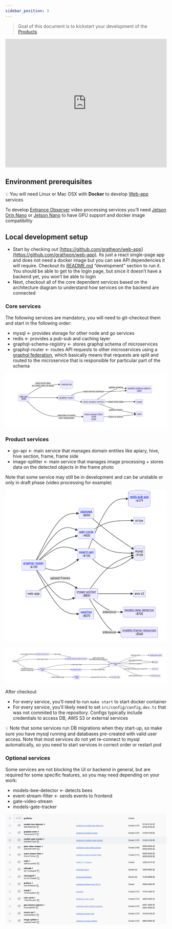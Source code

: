 ```yaml
---
sidebar_position: 3
---
```

> Goal of this document is to kickstart your development of the [Products](https://www.notion.so/Products-58e0ca42932f483aa6654f96baccb97a?pvs=21)

<iframe width="100%" height="400" src="https://www.youtube.com/embed/4awyyk8sWho" title="Gratheon all-hands v1" frameborder="0" allow="accelerometer; autoplay; clipboard-write; encrypted-media; gyroscope; picture-in-picture; web-share" referrerpolicy="strict-origin-when-cross-origin" allowfullscreen></iframe>

## Environment prerequisites

💡 You will need Linux or Mac OSX with **Docker** to develop [Web-app](https://www.notion.so/Web-app-2937ed264e1d434a8664caa4bc40978e?pvs=21) services

To develop [Entrance Observer](https://www.notion.so/Entrance-Observer-b0319799ab7744dc928c08119de4fc43?pvs=21) video processing services you’ll need [Jetson Orin Nano](https://www.notion.so/Jetson-Orin-Nano-0432edfb44f748a6874c41ddefa7f69c?pvs=21) or [Jetson Nano](https://www.notion.so/Jetson-Nano-6500eadfbab64e7b8bd0d0896df30701?pvs=21) to have GPU support and docker image compatibility


## Local development setup

- Start by checking out [https://github.com/gratheon/web-app](https://github.com/gratheon/web-app). Its just a react single-page app and does not need a docker image but you can see API dependencies it will require. Checkout its [README.md](http://README.md) “development” section to run it. You should be able to get to the login page, but since it doesn’t have a backend yet, you won’t be able to login
- Next, checkout all of the core dependent services based on the architecture diagram to understand how services on the backend are connected

### Core services

The following services are mandatory, you will need to git-checkout them and start in the following order:

- mysql ← provides storage for other node and go services
- redis ← provides a pub-sub and caching layer
- graphql-schema-registry ← stores graphql schema of microservices
- graphql-router ← routes API requests to other microservices using a [graphql federation](https://www.apollographql.com/docs/federation/), which basically means that requests are split and routed to the microservice that is responsible for particular part of the schema

![](img/Screenshot%202024-04-28%20at%2014.48.37.png)

### Product services

- go-api ← main service that manages domain entities like apiary, hive, hive section, frame, frame side
- image-splitter ← main service that manages image processing + stores data on the detected objects in the frame photo

Note that some service may still be in development and can be unstable or only in draft phase (video processing for example)


![](img/Screenshot%202024-04-28%20at%2014.49.44.png)

![](img/Screenshot%202024-04-28%20at%2014.53.10.png)

After checkout

- For every service, you’ll need to run `make start` to start docker container
- For every service, you’ll likely need to set `src/config/config.dev.ts` that was not commited to the repository. Configs typically include credentials to access DB, AWS S3 or external services

💡 Note that some services run DB migrations when they start-up, so make sure you have mysql running and databases pre-created with valid user access. Note that most services do not yet re-connect to mysql automatically, so you need to start services in correct order or restart pod

### Optional services

Some services are not blocking the UI or backend in general, but are required for some specific features, so you may need depending on your work:

- models-bee-detector ← detects bees
- event-stream-filter ← sends events to frontend
- gate-video-stream
- models-gate-tracker

![](img/Screenshot%202024-04-08%20at%2012.29.45.png)